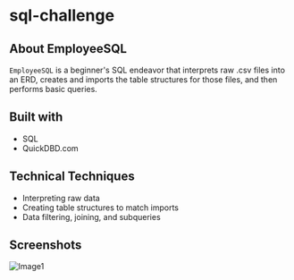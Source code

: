 # sql-challenge
## About EmployeeSQL

`EmployeeSQL` is a beginner's SQL endeavor that interprets raw .csv files into an ERD, creates and imports the table structures for those files, and then performs basic queries.

## Built with
- SQL
- QuickDBD.com

## Technical Techniques
- Interpreting raw data
- Creating table structures to match imports
- Data filtering, joining, and subqueries

## Screenshots
![Image1](https://user-images.githubusercontent.com/74934154/142749210-c33c464f-907b-4a71-b192-9a2f98cf9846.png)